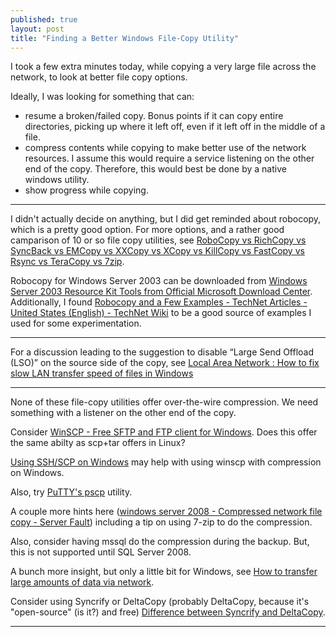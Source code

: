 ```yaml
---
published: true
layout: post
title: "Finding a Better Windows File-Copy Utility"
---
```



I took a few extra minutes today, while copying a very large file across the network, to look at better file copy options.

Ideally, I was looking for something that can:

* resume a broken/failed copy. Bonus points if it can copy entire directories, picking up where it left off, even if it left off in the middle of a file.
* compress contents while copying to make better use of the network resources. I assume this would require a service listening on the other end of the copy. Therefore, this would best be done by a native windows utility.
* show progress while copying.

---

I didn't actually decide on anything, but I did get reminded about robocopy, which is a pretty good option. For more options, and a rather good camparison of 10 or so file copy utilities, see [RoboCopy vs RichCopy vs SyncBack vs EMCopy vs XXCopy vs XCopy vs KillCopy vs FastCopy vs Rsync vs TeraCopy vs 7zip](http://mfctips.com/2013/11/01/robocopy-vs-richcopy-vs-syncback-vs-emcopy/).

Robocopy for Windows Server 2003 can be downloaded from [Windows Server 2003 Resource Kit Tools from Official Microsoft Download Center](https://www.microsoft.com/en-us/download/details.aspx?id=17657). Additionally, I found [Robocopy and a Few Examples - TechNet Articles - United States (English) - TechNet Wiki](http://social.technet.microsoft.com/wiki/contents/articles/1073.robocopy-and-a-few-examples.aspx) to be a good source of examples I used for some experimentation.

---

For a discussion leading to the suggestion to disable “Large Send Offload (LSO)” on the source side of the copy, see [Local Area Network : How to fix slow LAN transfer speed of files in Windows](http://www.howtosolutions.net/2013/06/fixing-slow-sending-or-receiving-of-files-through-lan-network-using-windows/)

---

None of these file-copy utilities offer over-the-wire compression. We need something with a listener on the other end of the copy.

Consider [WinSCP - Free SFTP and FTP client for Windows](https://winscp.net/eng/index.php). Does this offer the same abilty as scp+tar offers in Linux?

[Using SSH/SCP on Windows](http://ged.msu.edu/angus/tutorials/using-putty-on-windows.html) may help with using winscp with compression on Windows.

Also, try [PuTTY's pscp](http://www.chiark.greenend.org.uk/~sgtatham/putty/download.html) utility.

A couple more hints here ([windows server 2008 - Compressed network file copy - Server Fault](http://serverfault.com/questions/400538/compressed-network-file-copy)) including a tip on using 7-zip to do the compression.

Also, consider having mssql do the compression during the backup. But, this is not supported until SQL Server 2008.

A bunch more insight, but only a little bit for Windows, see [How to transfer large amounts of data via network](http://moo.nac.uci.edu/~hjm/HOWTO_move_data.html).

Consider using Syncrify or DeltaCopy (probably DeltaCopy, because it's "open-source" (is it?) and free) [Difference between Syncrify and DeltaCopy](http://web.synametrics.com/SyncrifyVsDeltaCopy.htm).

---


